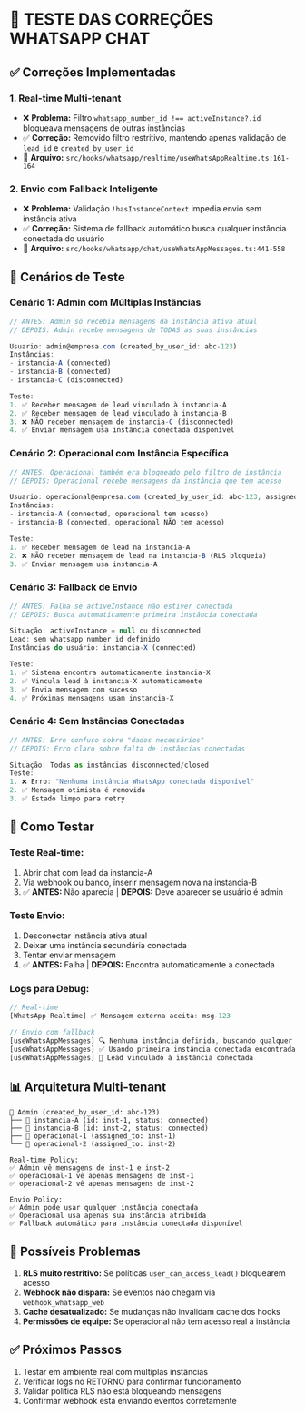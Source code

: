 # 🧪 TESTE DAS CORREÇÕES WHATSAPP CHAT

## ✅ **Correções Implementadas**

### **1. Real-time Multi-tenant**
- ❌ **Problema:** Filtro `whatsapp_number_id !== activeInstance?.id` bloqueava mensagens de outras instâncias
- ✅ **Correção:** Removido filtro restritivo, mantendo apenas validação de `lead_id` e `created_by_user_id`
- 📍 **Arquivo:** `src/hooks/whatsapp/realtime/useWhatsAppRealtime.ts:161-164`

### **2. Envio com Fallback Inteligente**
- ❌ **Problema:** Validação `!hasInstanceContext` impedia envio sem instância ativa
- ✅ **Correção:** Sistema de fallback automático busca qualquer instância conectada do usuário
- 📍 **Arquivo:** `src/hooks/whatsapp/chat/useWhatsAppMessages.ts:441-558`

## 🎯 **Cenários de Teste**

### **Cenário 1: Admin com Múltiplas Instâncias**
```typescript
// ANTES: Admin só recebia mensagens da instância ativa atual
// DEPOIS: Admin recebe mensagens de TODAS as suas instâncias

Usuario: admin@empresa.com (created_by_user_id: abc-123)
Instâncias: 
- instancia-A (connected)
- instancia-B (connected)  
- instancia-C (disconnected)

Teste:
1. ✅ Receber mensagem de lead vinculado à instancia-A
2. ✅ Receber mensagem de lead vinculado à instancia-B
3. ❌ NÃO receber mensagem de instancia-C (disconnected)
4. ✅ Enviar mensagem usa instância conectada disponível
```

### **Cenário 2: Operacional com Instância Específica**
```typescript
// ANTES: Operacional também era bloqueado pelo filtro de instância
// DEPOIS: Operacional recebe mensagens da instância que tem acesso

Usuario: operacional@empresa.com (created_by_user_id: abc-123, assigned_to: instancia-A)
Instâncias:
- instancia-A (connected, operacional tem acesso)
- instancia-B (connected, operacional NÃO tem acesso)

Teste:
1. ✅ Receber mensagem de lead na instancia-A
2. ❌ NÃO receber mensagem de lead na instancia-B (RLS bloqueia)
3. ✅ Enviar mensagem usa instancia-A
```

### **Cenário 3: Fallback de Envio**
```typescript
// ANTES: Falha se activeInstance não estiver conectada
// DEPOIS: Busca automaticamente primeira instância conectada

Situação: activeInstance = null ou disconnected
Lead: sem whatsapp_number_id definido
Instâncias do usuário: instancia-X (connected)

Teste:
1. ✅ Sistema encontra automaticamente instancia-X
2. ✅ Vincula lead à instancia-X automaticamente  
3. ✅ Envia mensagem com sucesso
4. ✅ Próximas mensagens usam instancia-X
```

### **Cenário 4: Sem Instâncias Conectadas**
```typescript
// ANTES: Erro confuso sobre "dados necessários"
// DEPOIS: Erro claro sobre falta de instâncias conectadas

Situação: Todas as instâncias disconnected/closed
Teste:
1. ❌ Erro: "Nenhuma instância WhatsApp conectada disponível"
2. ✅ Mensagem otimista é removida
3. ✅ Estado limpo para retry
```

## 🔧 **Como Testar**

### **Teste Real-time:**
1. Abrir chat com lead da instancia-A
2. Via webhook ou banco, inserir mensagem nova na instancia-B
3. ✅ **ANTES:** Não aparecia | **DEPOIS:** Deve aparecer se usuário é admin

### **Teste Envio:**
1. Desconectar instância ativa atual
2. Deixar uma instância secundária conectada  
3. Tentar enviar mensagem
4. ✅ **ANTES:** Falha | **DEPOIS:** Encontra automaticamente a conectada

### **Logs para Debug:**
```javascript
// Real-time
[WhatsApp Realtime] ✅ Mensagem externa aceita: msg-123

// Envio com fallback  
[useWhatsAppMessages] 🔍 Nenhuma instância definida, buscando qualquer conectada
[useWhatsAppMessages] ✅ Usando primeira instância conectada encontrada
[useWhatsAppMessages] 🔄 Lead vinculado à instância conectada
```

## 📊 **Arquitetura Multi-tenant**

```
👤 Admin (created_by_user_id: abc-123)
├── 📱 instancia-A (id: inst-1, status: connected)
├── 📱 instancia-B (id: inst-2, status: connected) 
├── 👥 operacional-1 (assigned_to: inst-1)
└── 👥 operacional-2 (assigned_to: inst-2)

Real-time Policy:
✅ Admin vê mensagens de inst-1 e inst-2 
✅ operacional-1 vê apenas mensagens de inst-1
✅ operacional-2 vê apenas mensagens de inst-2

Envio Policy:
✅ Admin pode usar qualquer instância conectada
✅ Operacional usa apenas sua instância atribuída
✅ Fallback automático para instância conectada disponível
```

## 🚨 **Possíveis Problemas**

1. **RLS muito restritivo:** Se políticas `user_can_access_lead()` bloquearem acesso
2. **Webhook não dispara:** Se eventos não chegam via `webhook_whatsapp_web`  
3. **Cache desatualizado:** Se mudanças não invalidam cache dos hooks
4. **Permissões de equipe:** Se operacional não tem acesso real à instância

## ✅ **Próximos Passos**

1. Testar em ambiente real com múltiplas instâncias
2. Verificar logs no RETORNO para confirmar funcionamento
3. Validar política RLS não está bloqueando mensagens
4. Confirmar webhook está enviando eventos corretamente